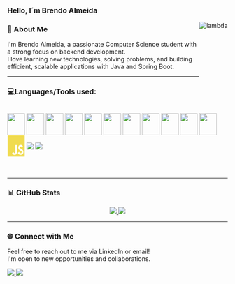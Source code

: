 ### Hello, I´m Brendo Almeida 
 <img align="right" alt="lambda" height="125" wifth="125" src="https://wallpapers.com/images/high/half-life-lambda-logo-on-orange-s1j95wfd196jam5v.webp"> 

### 🤖 About Me

I'm Brendo Almeida, a passionate Computer Science student with a strong focus on backend development.  
I love learning new technologies, solving problems, and building efficient, scalable applications with Java and Spring Boot.


***
### 💻Languages/Tools used:
<div style="display: inline_block"><br>
  <img align="center" height="50" width="40" src="https://cdn.jsdelivr.net/gh/devicons/devicon@latest/icons/java/java-original.svg">
  <img align="center" height="50" width="40" src="https://cdn.jsdelivr.net/gh/devicons/devicon@latest/icons/spring/spring-original.svg">
  <img align="center" height="50" width="40" src="https://cdn.jsdelivr.net/gh/devicons/devicon@latest/icons/postgresql/postgresql-original.svg"> 
  <img align="center" height="50" width="40" src="https://cdn.jsdelivr.net/gh/devicons/devicon@latest/icons/mysql/mysql-plain-wordmark.svg" />
  <img align="center" height="50" width="40" src="https://cdn.jsdelivr.net/gh/devicons/devicon@latest/icons/mongodb/mongodb-original.svg" />
   <img align="center" height="50" width="40" src="https://cdn.jsdelivr.net/gh/devicons/devicon@latest/icons/junit/junit-plain-wordmark.svg" />
  <img align="center" height="50" width="40" src="https://cdn.jsdelivr.net/gh/devicons/devicon@latest/icons/hibernate/hibernate-original-wordmark.svg" />
  <img align="center" height="50" width="40" src="https://cdn.jsdelivr.net/gh/devicons/devicon@latest/icons/postman/postman-original.svg" />
  <img align="center" height="50" width="40" src="https://cdn.jsdelivr.net/gh/devicons/devicon@latest/icons/docker/docker-original-wordmark.svg" />
  <img align="center" height="50" width="40" src="https://cdn.jsdelivr.net/gh/devicons/devicon@latest/icons/git/git-original.svg">
  <img align="center" height="50" width="40" src="https://cdn.jsdelivr.net/gh/devicons/devicon@latest/icons/linux/linux-original.svg" />        
  <img align="center" height="50" width="40" src="https://raw.githubusercontent.com/devicons/devicon/master/icons/javascript/javascript-plain.svg">
  <img align="center" height="50" wifth="40" src="https://cdn.jsdelivr.net/gh/devicons/devicon@latest/icons/html5/html5-original.svg">
  <img align="center" height="50" wifth="40" src="https://cdn.jsdelivr.net/gh/devicons/devicon@latest/icons/css3/css3-original.svg">           
</div>
  <br>
  <br>

---

### 📊 GitHub Stats

<div align="center">
  <a href="https://github.com/BrendoAL">
    <img height="180" src="https://github-readme-stats.vercel.app/api?username=BrendoAL&show_icons=true&title_color=FF8008&text_color=FFC837&bg_color=0D1117&include_all_commits=true&count_private=true"/>
    <img height="180" src="https://github-readme-stats.vercel.app/api/top-langs/?username=BrendoAL&layout=compact&langs_count=7&title_color=FF8008&text_color=FFC837&bg_color=0D1117"/>
  </a>
</div>


---

### 🌐 Connect with Me

Feel free to reach out to me via LinkedIn or email!  
I'm open to new opportunities and collaborations.

<div>
  <a href="https://www.linkedin.com/in/brendo-almeida-04662a228/" target="_blank">
    <img src="https://img.shields.io/badge/LinkedIn-0077B5?style=for-the-badge&logo=linkedin&logoColor=white">
  </a>
  <a href="mailto:Brendoalmeidalk@gmail.com" target="_blank">
    <img src="https://img.shields.io/badge/Gmail-D14836?style=for-the-badge&logo=gmail&logoColor=white">
  </a>
</div>













